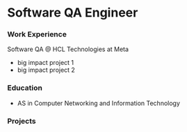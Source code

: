 # Software QA Engineer

### Work Experience
Software QA @ HCL Technologies at Meta
- big impact project 1
- big impact project 2


### Education
- AS in Computer Networking and Information Technology


### Projects
